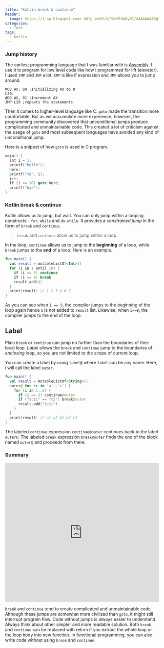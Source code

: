 ```yaml
---
title: "Kotlin break & continue"
header:
  image: https://1.bp.blogspot.com/-8Ufp_evk5L8/YXwOlKmDy8I/AAAAAAAADgY/BSWJxLVtd40G45qY_OiYBBmOI2NA91RGACLcBGAsYHQ/s640/jump.jpg
categories:
  - Tech
tags:
  - Kotlin
---
```


### Jump history

The earliest programming language that I was familiar with is [Assembly][assembly-wiki]. I use it to program for low level code like how i programmed for lift (elevator). I used `CMP` and `JMP` a lot. `CMP` is like if expression and `JMP` allows you to jump around.

```
MOV AX, 00 ;Initializing AX to 0
L20:
ADD AX, 01 ;Increment AX
JMP L20 ;repeats the statements
```

Then it comes to higher-level language like C. `goto` made the transition more comfortable. But as we accumulate more experience, however, the programming community discovered that unconditional jumps produce complicated and unmaintainable code. This created a lot of criticism against the usage of `goto` and most subsequent languages have avoided any kind of unconditional jump.

Here is a snippet of how `goto` is used in C program.

```c
main() {
  int i = 1;
  printf("hello");
  here:
  printf("%d", i);
  i++;
  if (i <= 10) goto here;
  printf("bye");
}
```

### Kotlin break & continue

Kotlin allows us to jump, but wait. You can only jump within a looping constructs - `for`, `while` and `do-while`. It provides a _constrained jump_ in the form of `break` and `continue`.

> `break` and `continue` allow us to jump within a loop.

In the loop, `continue` allows us to jump to the **beginning** of a loop, while `break` jumps to the **end** of a loop. Here is an example.

```kotlin
fun main() {
  val result = mutableListOf<Int>()
  for (i in 1 until 10) {
    if (i == 5) continue
    if (i == 8) break
    result.add(i)
  }
  print(result) // 1 2 3 4 6 7
}
```

As you can see when `i == 5`, the complier jumps to the beginning of the loop again hence `5` is not added to `result` list. Likewise, when `i==8`, the complier jumps to the end of the loop.

## Label

Plain `break` or `continue` can jump no further than the boundaries of their local loop. _Label_ allows the `break` and `continue` jump to the boundaries of _enclosing_ loop, so you are not limited to the scope of current loop.

You can create a label by using `label@` where `label` can be any name. Here, i will call the label `outer`.

```kotlin
fun main() {
  val result = mutableListOf<String>()
  outer@ for (c in 'a'..'c') {
    for (i in 1..5) {
      if (i == 3) continue@outer
      if ("$c$i" == "c2") break@outer
      result.add("$c$i")
    }
  }
  print(result) // a1 a2 b1 b2 c1
}
```

The labeled `continue` expression `continue@outer` continues back to the label `outer@`. The labeled `break` expression `break@outer` finds the end of the block named `outer@` and proceeds from there.

### Summary

<div style="width:100%;height:0;padding-bottom:90%;position:relative;"><iframe src="https://giphy.com/embed/uTCAwWNtz7U2c" width="100%" height="100%" style="position:absolute" frameBorder="0" class="giphy-embed" allowFullScreen></iframe></div>

`break` and `continue` tend to create complicated and unmaintainable code. Although these jumps are somewhat more civilized than `goto`, it might still interrupt program flow. Code without jumps is always easier to understand. Always think about other simpler and more readable solution. Both `break` and `continue` can be replaced with return if you extract the whole loop or the loop body into new function. In functional programming, you can also write code without using `break` and `continue`.

[assembly-wiki]: https://en.wikipedia.org/wiki/Assembly_language
